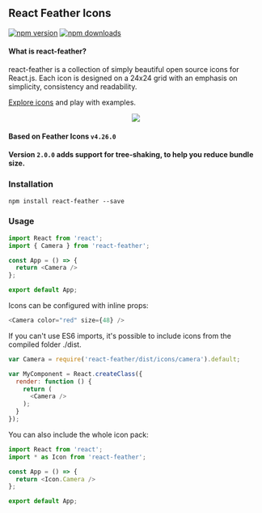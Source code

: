 ## React Feather Icons

[![npm version](https://img.shields.io/npm/v/react-feather.svg?style=flat-square)](https://www.npmjs.com/package/react-feather)
[![npm downloads](https://img.shields.io/npm/dm/react-feather.svg?style=flat-square)](https://www.npmjs.com/package/react-feather)

#### What is react-feather?
react-feather is a collection of simply beautiful open source icons for React.js. Each icon is designed on a 24x24 grid with an emphasis on simplicity, consistency and readability.

[Explore icons](https://bit.dev/feathericons/react-feather) and play with examples.
<p align="center">
  <a href="https://bit.dev/feathericons/react-feather"><img src="https://i.imagesup.co/images2/371e9a2b398a5d7cef54a956d959e4534b290a55.gif"></a>
</p>

#### Based on Feather Icons  ```v4.26.0```

#### Version `2.0.0` adds support for tree-shaking, to help you reduce bundle size.

### Installation
    npm install react-feather --save

### Usage

```javascript
import React from 'react';
import { Camera } from 'react-feather';

const App = () => {
  return <Camera />
};

export default App;
```

Icons can be configured with inline props:
```javascript
<Camera color="red" size={48} />
```

If you can't use ES6 imports, it's possible to include icons from the compiled folder ./dist.
```javascript
var Camera = require('react-feather/dist/icons/camera').default;

var MyComponent = React.createClass({
  render: function () {
    return (
      <Camera />
    );
  }
});
```
You can also include the whole icon pack:

```javascript
import React from 'react';
import * as Icon from 'react-feather';

const App = () => {
  return <Icon.Camera />
};

export default App;
```
